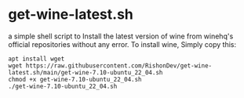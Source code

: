 # get-wine-latest.sh
a simple shell script to Install the latest version of wine from winehq's official repositories without any error.
To install wine, Simply copy this:
```
apt install wget
wget https://raw.githubusercontent.com/RishonDev/get-wine-latest.sh/main/get-wine-7.10-ubuntu_22_04.sh
chmod +x get-wine-7.10-ubuntu_22_04.sh
./get-wine-7.10-ubuntu_22_04.sh
```
